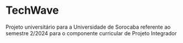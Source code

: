# TechWave
Projeto universitário para a Universidade de Sorocaba referente ao semestre 2/2024 para o componente curricular de Projeto Integrador
